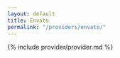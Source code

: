```yaml
---
layout: default
title: Envato
permalink: "/providers/envato/"
---
```


{% include provider/provider.md %}
